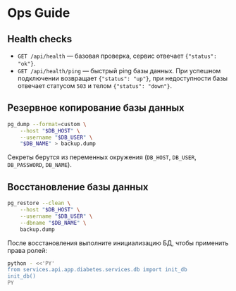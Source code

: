 # Ops Guide

## Health checks

- `GET /api/health` — базовая проверка, сервис отвечает `{"status": "ok"}`.
- `GET /api/health/ping` — быстрый ping базы данных. При успешном подключении возвращает
  `{"status": "up"}`, при недоступности базы отвечает статусом `503` и телом
  `{"status": "down"}`.

## Резервное копирование базы данных

```bash
pg_dump --format=custom \
    --host "$DB_HOST" \
    --username "$DB_USER" \
    "$DB_NAME" > backup.dump
```

Секреты берутся из переменных окружения (`DB_HOST`, `DB_USER`, `DB_PASSWORD`, `DB_NAME`).

## Восстановление базы данных

```bash
pg_restore --clean \
    --host "$DB_HOST" \
    --username "$DB_USER" \
    --dbname "$DB_NAME" \
    backup.dump
```

После восстановления выполните инициализацию БД, чтобы применить права ролей:

```bash
python - <<'PY'
from services.api.app.diabetes.services.db import init_db
init_db()
PY
```
